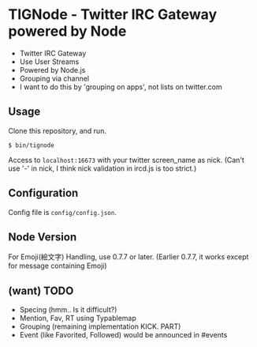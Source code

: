 # TIGNode - Twitter IRC Gateway powered by Node

- Twitter IRC Gateway
- Use User Streams
- Powered by Node.js
- Grouping via channel
 - I want to do this by 'grouping on apps', not lists on twitter.com

## Usage
Clone this repository, and run.

    $ bin/tignode

Access to ```localhost:16673``` with your twitter screen_name as nick.
(Can't use '-' in nick, I think nick validation in ircd.js is too strict.)

## Configuration
Config file is ```config/config.json```.

## Node Version
For Emoji(絵文字) Handling, use 0.7.7 or later. (Earlier 0.7.7, it works except for message containing Emoji)

## (want) TODO
- Specing (hmm.. Is it difficult?)
- Mention, Fav, RT using Typablemap
- Grouping (remaining implementation KICK. PART)
- Event (like Favorited, Followed) would be announced in #events
